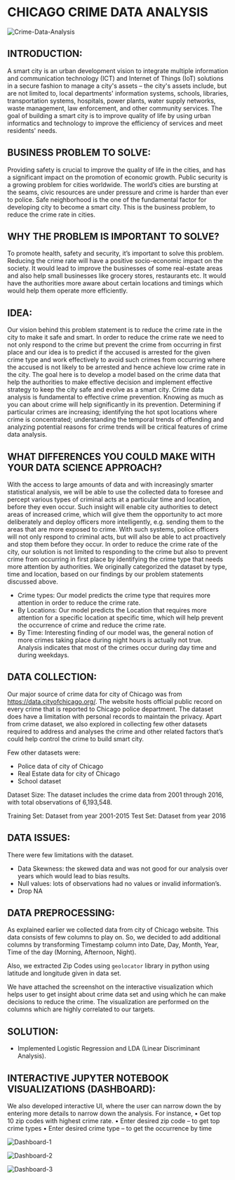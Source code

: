 # CHICAGO CRIME DATA ANALYSIS

![Crime-Data-Analysis](https://github.com/ddhaval04/Smart-City/raw/master/images/smart-city-header.png)


## INTRODUCTION:

A smart city is an urban development vision to integrate multiple information and communication technology (ICT) and Internet of Things (IoT) solutions in a secure fashion to manage a city's assets – the city's assets include, but are not limited to, local departments' information systems, schools, libraries, transportation systems, hospitals, power plants, water supply networks, waste management, law enforcement, and other community services. 
The goal of building a smart city is to improve quality of life by using urban informatics and technology to improve the efficiency of services and meet residents' needs.

## BUSINESS PROBLEM TO SOLVE:

Providing safety is crucial to improve the quality of life in the cities, and has a significant impact on the promotion of economic growth. Public security is a growing problem for cities worldwide. The world’s cities are bursting at the seams, civic resources are under pressure and crime is harder than ever to police.  Safe neighborhood is the one of the fundamental factor for developing city to become a smart city.  This is the business problem, to reduce the crime rate in cities.

## WHY THE PROBLEM IS IMPORTANT TO SOLVE?  

To promote health, safety and security, it’s important to solve this problem. Reducing the crime rate will have a positive socio-economic impact on the society. It would lead to improve the businesses of some real-estate areas and also help small businesses like grocery stores, restaurants etc.  It would have the authorities more aware about certain locations and timings which would help them operate more efficiently.

## IDEA:

Our vision behind this problem statement is to reduce the crime rate in the city to make it safe and smart. In order to reduce the crime rate we need to not only respond to the crime but prevent the crime from occurring in first place and our idea is to predict if the accused is arrested for the given crime type and work effectively to avoid such crimes from occurring where the accused is not likely to be arrested and hence achieve low crime rate in the city.
The goal here is to develop a model based on the crime data that help the authorities to make effective decision and implement effective strategy to keep the city safe and evolve as a smart city.
Crime data analysis is fundamental to effective crime prevention. Knowing as much as you can about crime will help significantly in its prevention.
Determining if particular crimes are increasing; identifying the hot spot locations where crime is concentrated; understanding the temporal trends of offending and analyzing potential reasons for crime trends will be critical features of crime data analysis.


## WHAT DIFFERENCES YOU COULD MAKE WITH YOUR DATA SCIENCE APPROACH?

With the access to large amounts of data and with increasingly smarter statistical analysis, we will be able to use the collected data to foresee and percept various types of criminal acts at a particular time and location, before they even occur.
Such insight will enable city authorities to detect areas of increased crime, which will give them the opportunity to act more deliberately and deploy officers more intelligently, e.g. sending them to the areas that are more exposed to crime. With such systems, police officers will not only respond to criminal acts, but will also be able to act proactively and stop them before they occur.
In order to reduce the crime rate of the city, our solution is not limited to responding to the crime but also to prevent crime from occurring in first place by identifying the crime type that needs more attention by authorities.
We originally categorized the dataset by type, time and location, based on our findings by our problem statements discussed above.
- Crime types: Our model predicts the crime type that requires more attention in order to reduce the crime rate. 
- By Locations: Our model predicts the Location that requires more attention for a specific location at specific time, which will help prevent the occurrence of crime and reduce the crime rate.
- By Time: Interesting finding of our model was, the general notion of more crimes taking place during night hours is actually not true. Analysis indicates that most of the crimes occur during day time and during weekdays. 

## DATA COLLECTION:

Our major source of crime data for city of Chicago was from   https://data.cityofchicago.org/.
The website hosts official public record on every crime that is reported to Chicago police department. The dataset does have a limitation with personal records to maintain the privacy. Apart from crime dataset, we also explored in collecting few other datasets required to address and analyses the crime and other related factors that’s could help control the crime to build smart city.

Few other datasets were:
- Police data of city of Chicago
- Real Estate data for city of Chicago
- School dataset

Dataset Size:  The dataset includes the crime data from 2001 through 2016, with total observations of 6,193,548.

Training Set: Dataset from year 2001-2015
Test Set: Dataset from year 2016

## DATA ISSUES:

There were few limitations with the dataset. 
- Data Skewness: the skewed data and was not good for our analysis over years which would lead to bias results. 
- Null values: lots of observations had no values or invalid information’s.
- Drop NA

## DATA PREPROCESSING:

 As explained earlier we collected data from city of Chicago website. This data consists of few columns to play on. So, we decided to add additional columns by transforming Timestamp column into Date, Day, Month, Year, Time of the day (Morning, Afternoon, Night).

 Also, we extracted Zip Codes using `geolocator` library in python using latitude and longitude given in data set.

  We have attached the screenshot on the interactive visualization which helps user to get insight about crime data set and using which he can make decisions to reduce the crime. The visualization are performed on the columns which are highly correlated to our targets.


## SOLUTION:

- Implemented Logistic Regression and LDA (Linear Discriminant Analysis).

## INTERACTIVE JUPYTER NOTEBOOK VISUALIZATIONS (DASHBOARD):

We also developed interactive UI, where the user can narrow down the by entering more details to narrow down the analysis.
For instance, 
•	Get top 10 zip codes with highest crime rate.
•	Enter desired zip code – to get top crime types
•	Enter desired crime type – to get the occurrence by time


![Dashboard-1](https://github.com/ddhaval04/Smart-City/raw/master/images/dashboard-1.png)


![Dashboard-2](https://github.com/ddhaval04/Smart-City/raw/master/images/dashboard-2.png)


![Dashboard-3](https://github.com/ddhaval04/Smart-City/raw/master/images/dashboard-3.png)
